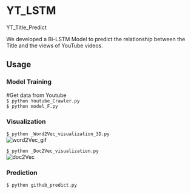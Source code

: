 # YT_LSTM
YT_Title_Predict

We developed a Bi-LSTM Model to predict the relationship between the Title and the views of YouTube videos.


## Usage
### Model Training
#Get data from Youtube  
`$ python Youtube_Crawler.py`  
`$ python model_F.py`  


### Visualization
`$ python _Word2Vec_visualization_3D.py`  
![word2Vec_gif](https://user-images.githubusercontent.com/111637364/186734029-2d3c3d5e-e059-4a75-82d3-3ac3eb5242c7.gif)

`$ python _Doc2Vec_visualization.py`  
![doc2Vec](https://user-images.githubusercontent.com/111637364/186734099-2fb85df8-3163-42aa-9492-fde8e2b08df9.jpg)


### Prediction
`$ python github_predict.py`  

